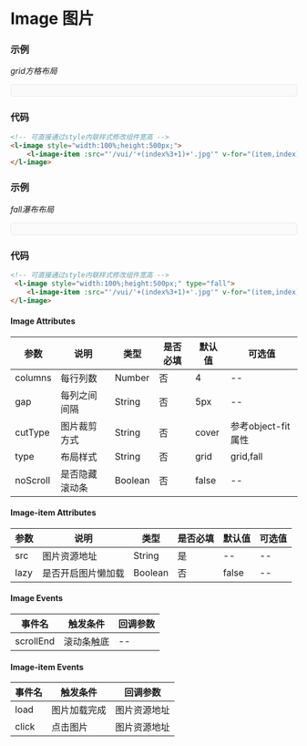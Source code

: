 # Image 图片

### 示例

*grid方格布局*
<div style="border:1px solid #e4e7ed;border-radius:5px;padding:10px;background-color:#FAFAFA;">
    <l-image style="width:100%;height:500px;">
        <l-image-item :src="'/vui/'+(index%3+1)+'.jpg'" v-for="(item,index) in 20" :key="index" lazy></l-image-item>
    </l-image>
</div>

### 代码
```html
<!-- 可直接通过style内联样式修改组件宽高 -->
<l-image style="width:100%;height:500px;">
    <l-image-item :src="'/vui/'+(index%3+1)+'.jpg'" v-for="(item,index) in 20" :key="index" lazy></l-image-item>
</l-image>
```

### 示例

*fall瀑布布局*
<div style="border:1px solid #e4e7ed;border-radius:5px;padding:10px;background-color:#FAFAFA;">
    <l-image style="width:100%;height:500px;" type="fall">
        <l-image-item :src="'/vui/'+(index%3+1)+'.jpg'" v-for="(item,index) in 20" :key="index"></l-image-item>
    </l-image>
</div>

### 代码
```html
<!-- 可直接通过style内联样式修改组件宽高 -->
 <l-image style="width:100%;height:500px;" type="fall">
    <l-image-item :src="'/vui/'+(index%3+1)+'.jpg'" v-for="(item,index) in 20" :key="index"></l-image-item>
</l-image>
```

#### Image Attributes
| 参数 | 说明 | 类型 | 是否必填 | 默认值 | 可选值 |
| ---  | --- | ---  | ---      | ---   | ---   |
| columns | 每行列数 | Number | 否 | 4 | -- |
| gap | 每列之间间隔 | String | 否 | 5px | -- |
| cutType | 图片裁剪方式 | String | 否 | cover | 参考object-fit属性 |
| type | 布局样式 | String | 否 | grid | grid,fall |
| noScroll | 是否隐藏滚动条 | Boolean | 否 | false | -- |


#### Image-item Attributes
| 参数 | 说明 | 类型 | 是否必填 | 默认值 | 可选值 |
| ---  | --- | ---  | ---      | ---   | ---   |
| src | 图片资源地址 | String | 是 | -- | -- |
| lazy | 是否开启图片懒加载 | Boolean | 否 | false | -- |


#### Image Events
| 事件名 | 触发条件 | 回调参数 |
|  ---  | ---  | ---  | 
| scrollEnd | 滚动条触底 | -- |


#### Image-item Events
| 事件名 | 触发条件 | 回调参数 |
|  ---  | ---  | ---  | 
| load | 图片加载完成 | 图片资源地址 |
| click | 点击图片 | 图片资源地址 |